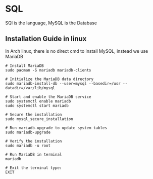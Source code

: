 # SQL

SQl is the language, MySQL is the Database

## Installation Guide in linux

In Arch linux, there is no direct cmd to install MySQL,
instead we use MariaDB
```
# Install MariaDB
sudo pacman -S mariadb mariadb-clients

# Initialize the MariaDB data directory
sudo mariadb-install-db --user=mysql --basedir=/usr --datadir=/var/lib/mysql

# Start and enable the MariaDB service
sudo systemctl enable mariadb
sudo systemctl start mariadb

# Secure the installation
sudo mysql_secure_installation

# Run mariadb-upgrade to update system tables
sudo mariadb-upgrade

# Verify the installation
sudo mariadb -u root

# Run MariaDB in terminal
mariadb

# Exit the terminal type:
EXIT
```
